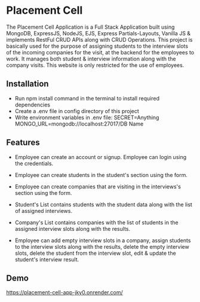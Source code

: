 
# Placement Cell

The Placement Cell Application is a Full Stack Application built using MongoDB, ExpressJS, NodeJS, EJS, Express Partials-Layouts, Vanilla JS & implements RestFul CRUD APIs along with CRUD Operations. 
This project is basically used for the purpose of assigning students to the interview slots of the incoming companies for the visit, at the backend for the employees to work. It manages both student & interview information along with the company visits. This website is only restricted for the use of employees.



## Installation


- Run npm install command in the terminal to install required dependencies
- Create a .env file in config directory of this project
- Write environment variables in .env file:
    SECRET=Anything
    MONGO_URL=mongodb://localhost:27017/DB Name
## Features

- Employee can create an account or signup. Employee can login using the credentials.

- Employee can create students in the student's section using the form.

- Employee can create companies that are visiting in the interviews's section using the form.

- Student's List contains students with the student data along with the list of assigned interviews.

- Company's List contains companies with the list of students in the assigned interview slots along with the results.

- Employee can add empty interview slots in a company, assign students to the interview slots along with the results, delete the empty interview slots, delete the student from the interview slot, edit & update the student's interview result.
## Demo 

https://placement-cell-app-jky0.onrender.com/


